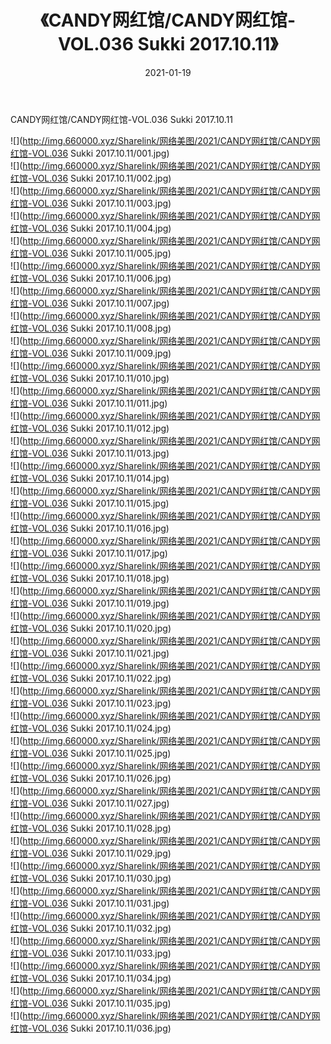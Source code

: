 ﻿---
layout: post
title:  《CANDY网红馆/CANDY网红馆-VOL.036 Sukki 2017.10.11》
date:   2021-01-19
img: http://img.660000.xyz/Sharelink/网络美图/2021/CANDY网红馆/CANDY网红馆-VOL.036 Sukki 2017.10.11/000.jpg
categories: [美女, 清纯, 唯美]
---

CANDY网红馆/CANDY网红馆-VOL.036 Sukki 2017.10.11

 ![](http://img.660000.xyz/Sharelink/网络美图/2021/CANDY网红馆/CANDY网红馆-VOL.036 Sukki 2017.10.11/001.jpg) <br>![](http://img.660000.xyz/Sharelink/网络美图/2021/CANDY网红馆/CANDY网红馆-VOL.036 Sukki 2017.10.11/002.jpg) <br>![](http://img.660000.xyz/Sharelink/网络美图/2021/CANDY网红馆/CANDY网红馆-VOL.036 Sukki 2017.10.11/003.jpg) <br>![](http://img.660000.xyz/Sharelink/网络美图/2021/CANDY网红馆/CANDY网红馆-VOL.036 Sukki 2017.10.11/004.jpg) <br>![](http://img.660000.xyz/Sharelink/网络美图/2021/CANDY网红馆/CANDY网红馆-VOL.036 Sukki 2017.10.11/005.jpg) <br>![](http://img.660000.xyz/Sharelink/网络美图/2021/CANDY网红馆/CANDY网红馆-VOL.036 Sukki 2017.10.11/006.jpg) <br>![](http://img.660000.xyz/Sharelink/网络美图/2021/CANDY网红馆/CANDY网红馆-VOL.036 Sukki 2017.10.11/007.jpg) <br>![](http://img.660000.xyz/Sharelink/网络美图/2021/CANDY网红馆/CANDY网红馆-VOL.036 Sukki 2017.10.11/008.jpg) <br>![](http://img.660000.xyz/Sharelink/网络美图/2021/CANDY网红馆/CANDY网红馆-VOL.036 Sukki 2017.10.11/009.jpg) <br>![](http://img.660000.xyz/Sharelink/网络美图/2021/CANDY网红馆/CANDY网红馆-VOL.036 Sukki 2017.10.11/010.jpg) <br>![](http://img.660000.xyz/Sharelink/网络美图/2021/CANDY网红馆/CANDY网红馆-VOL.036 Sukki 2017.10.11/011.jpg) <br>![](http://img.660000.xyz/Sharelink/网络美图/2021/CANDY网红馆/CANDY网红馆-VOL.036 Sukki 2017.10.11/012.jpg) <br>![](http://img.660000.xyz/Sharelink/网络美图/2021/CANDY网红馆/CANDY网红馆-VOL.036 Sukki 2017.10.11/013.jpg) <br>![](http://img.660000.xyz/Sharelink/网络美图/2021/CANDY网红馆/CANDY网红馆-VOL.036 Sukki 2017.10.11/014.jpg) <br>![](http://img.660000.xyz/Sharelink/网络美图/2021/CANDY网红馆/CANDY网红馆-VOL.036 Sukki 2017.10.11/015.jpg) <br>![](http://img.660000.xyz/Sharelink/网络美图/2021/CANDY网红馆/CANDY网红馆-VOL.036 Sukki 2017.10.11/016.jpg) <br>![](http://img.660000.xyz/Sharelink/网络美图/2021/CANDY网红馆/CANDY网红馆-VOL.036 Sukki 2017.10.11/017.jpg) <br>![](http://img.660000.xyz/Sharelink/网络美图/2021/CANDY网红馆/CANDY网红馆-VOL.036 Sukki 2017.10.11/018.jpg) <br>![](http://img.660000.xyz/Sharelink/网络美图/2021/CANDY网红馆/CANDY网红馆-VOL.036 Sukki 2017.10.11/019.jpg) <br>![](http://img.660000.xyz/Sharelink/网络美图/2021/CANDY网红馆/CANDY网红馆-VOL.036 Sukki 2017.10.11/020.jpg) <br>![](http://img.660000.xyz/Sharelink/网络美图/2021/CANDY网红馆/CANDY网红馆-VOL.036 Sukki 2017.10.11/021.jpg) <br>![](http://img.660000.xyz/Sharelink/网络美图/2021/CANDY网红馆/CANDY网红馆-VOL.036 Sukki 2017.10.11/022.jpg) <br>![](http://img.660000.xyz/Sharelink/网络美图/2021/CANDY网红馆/CANDY网红馆-VOL.036 Sukki 2017.10.11/023.jpg) <br>![](http://img.660000.xyz/Sharelink/网络美图/2021/CANDY网红馆/CANDY网红馆-VOL.036 Sukki 2017.10.11/024.jpg) <br>![](http://img.660000.xyz/Sharelink/网络美图/2021/CANDY网红馆/CANDY网红馆-VOL.036 Sukki 2017.10.11/025.jpg) <br>![](http://img.660000.xyz/Sharelink/网络美图/2021/CANDY网红馆/CANDY网红馆-VOL.036 Sukki 2017.10.11/026.jpg) <br>![](http://img.660000.xyz/Sharelink/网络美图/2021/CANDY网红馆/CANDY网红馆-VOL.036 Sukki 2017.10.11/027.jpg) <br>![](http://img.660000.xyz/Sharelink/网络美图/2021/CANDY网红馆/CANDY网红馆-VOL.036 Sukki 2017.10.11/028.jpg) <br>![](http://img.660000.xyz/Sharelink/网络美图/2021/CANDY网红馆/CANDY网红馆-VOL.036 Sukki 2017.10.11/029.jpg) <br>![](http://img.660000.xyz/Sharelink/网络美图/2021/CANDY网红馆/CANDY网红馆-VOL.036 Sukki 2017.10.11/030.jpg) <br>![](http://img.660000.xyz/Sharelink/网络美图/2021/CANDY网红馆/CANDY网红馆-VOL.036 Sukki 2017.10.11/031.jpg) <br>![](http://img.660000.xyz/Sharelink/网络美图/2021/CANDY网红馆/CANDY网红馆-VOL.036 Sukki 2017.10.11/032.jpg) <br>![](http://img.660000.xyz/Sharelink/网络美图/2021/CANDY网红馆/CANDY网红馆-VOL.036 Sukki 2017.10.11/033.jpg) <br>![](http://img.660000.xyz/Sharelink/网络美图/2021/CANDY网红馆/CANDY网红馆-VOL.036 Sukki 2017.10.11/034.jpg) <br>![](http://img.660000.xyz/Sharelink/网络美图/2021/CANDY网红馆/CANDY网红馆-VOL.036 Sukki 2017.10.11/035.jpg) <br>![](http://img.660000.xyz/Sharelink/网络美图/2021/CANDY网红馆/CANDY网红馆-VOL.036 Sukki 2017.10.11/036.jpg) <br>